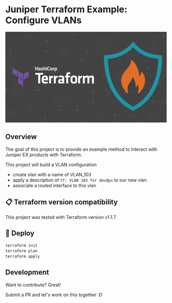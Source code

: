 # Juniper Terraform Example: Configure VLANs

[![N|Solid](https://raw.githubusercontent.com/cdot65/juniper-terraform-srx/dev/site/content/assets/images/topology.png)](https://juniper.net/)

## Overview

The goal of this project is to provide an example method to interact with Juniper EX products with Terraform.

This project will build a VLAN configuration

- create vlan with a name of VLAN_103
- apply a description of `tf: VLAN 103 for devOps` to our new vlan
- associate a routed interface to this vlan

## 📋 Terraform version compatibility

This project was tested with Terraform version v1.1.7

## 🚀 Deploy

```bash
terraform init
terraform plan
terraform apply
```

## Development

Want to contribute? Great!

Submit a PR and let's work on this together :D
